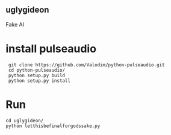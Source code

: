 ## uglygideon
Fake AI 
# install pulseaudio
```sudo apt-get install pulseaudio
 git clone https://github.com/Valodim/python-pulseaudio.git
 cd python-pulseaudio/
 python setup.py build
 python setup.py install
 ```
 
# Run 

```
cd uglygideon/
python letthisbefinalforgodssake.py
```
